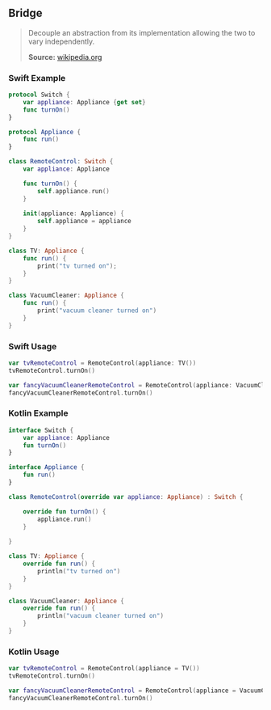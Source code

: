 ## Bridge

> Decouple an abstraction from its implementation allowing the two to vary independently.
>
>**Source:** [wikipedia.org](https://en.wikipedia.org/wiki/Bridge_pattern)

### Swift Example

```swift
protocol Switch {
    var appliance: Appliance {get set}
    func turnOn()
}

protocol Appliance {
    func run()
}

class RemoteControl: Switch {
    var appliance: Appliance

    func turnOn() {
        self.appliance.run()
    }
    
    init(appliance: Appliance) {
        self.appliance = appliance
    }
}

class TV: Appliance {
    func run() {
        print("tv turned on");
    }
}

class VacuumCleaner: Appliance {
    func run() {
        print("vacuum cleaner turned on")
    }
}


````

### Swift Usage

```swift
var tvRemoteControl = RemoteControl(appliance: TV())
tvRemoteControl.turnOn()

var fancyVacuumCleanerRemoteControl = RemoteControl(appliance: VacuumCleaner())
fancyVacuumCleanerRemoteControl.turnOn()

````

### Kotlin Example

```kotlin
interface Switch {
    var appliance: Appliance
    fun turnOn()
}

interface Appliance {
    fun run()
}

class RemoteControl(override var appliance: Appliance) : Switch {

    override fun turnOn() {
        appliance.run()
    }
    
}

class TV: Appliance {
    override fun run() {
        println("tv turned on")
    }
}

class VacuumCleaner: Appliance {
    override fun run() {
        println("vacuum cleaner turned on")
    }
}

````

### Kotlin Usage

```kotlin
var tvRemoteControl = RemoteControl(appliance = TV())
tvRemoteControl.turnOn()

var fancyVacuumCleanerRemoteControl = RemoteControl(appliance = VacuumCleaner())
fancyVacuumCleanerRemoteControl.turnOn()
````
